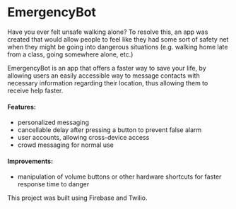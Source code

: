 # EmergencyBot

Have you ever felt unsafe walking alone? To resolve this, an app was created that would allow people to feel like they had some sort of safety net when they might be going into dangerous situations (e.g. walking home late from a class, going somewhere alone, etc.)

EmergencyBot is an app that offers a faster way to save your life, by allowing users an easily accessible way to message contacts with necessary information regarding their location, thus allowing them to receive help faster. 

#### Features:
- personalized messaging
- cancellable delay after pressing a button to prevent false alarm
- user accounts, allowing cross-device access
- crowd messaging for normal use

#### Improvements:
- manipulation of volume buttons or other hardware shortcuts for faster response time to danger

This project was built using Firebase and Twilio. 
